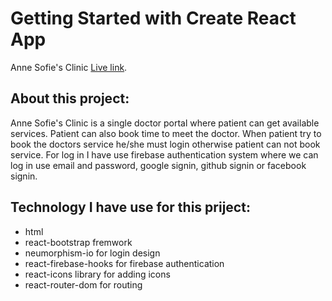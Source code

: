 # Getting Started with Create React App

Anne Sofie's Clinic [Live link](https://github.com/facebook/create-react-app).

## About this project:

Anne Sofie's Clinic is a single doctor portal where patient can get available services. Patient can also book time to meet the doctor. When patient try to book the doctors service he/she must login otherwise patient can not book service. For log in I have use firebase authentication system where we can log in use email and password, google signin, github signin or facebook signin.

## Technology I have use for this priject:

- html
- react-bootstrap fremwork
- neumorphism-io for login design
- react-firebase-hooks for firebase authentication
- react-icons library for adding icons
- react-router-dom for routing
